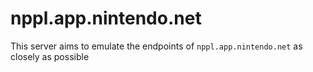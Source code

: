 # nppl.app.nintendo.net

This server aims to emulate the endpoints of `nppl.app.nintendo.net` as closely as possible